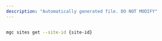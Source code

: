 ```yaml
---
description: "Automatically generated file. DO NOT MODIFY"
---
```


```bash

mgc sites get --site-id {site-id}

```